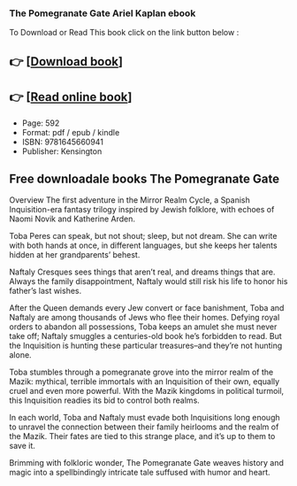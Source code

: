 ### The Pomegranate Gate Ariel Kaplan ebook

To Download or Read This book click on the link button below :

## 👉  [**[Download book](http://get-pdfs.com/download.php?group=book&from=github.com&id=717540&lnk=1063 "Download book")**]

## 👉  [**[Read online book](http://get-pdfs.com/download.php?group=book&from=github.com&id=717540&lnk=1063 "Read online book")**]


* Page: 592
* Format: pdf / epub / kindle
* ISBN: 9781645660941
* Publisher: Kensington



## Free downloadale books The Pomegranate Gate


Overview
The first adventure in the Mirror Realm Cycle, a Spanish Inquisition-era fantasy trilogy inspired by Jewish folklore, with echoes of Naomi Novik and Katherine Arden.
 
 Toba Peres can speak, but not shout; sleep, but not dream. She can write with both hands at once, in different languages, but she keeps her talents hidden at her grandparents’ behest. 
 
 Naftaly Cresques sees things that aren’t real, and dreams things that are. Always the family disappointment, Naftaly would still risk his life to honor his father’s last wishes. 
 
 After the Queen demands every Jew convert or face banishment, Toba and Naftaly are among thousands of Jews who flee their homes. Defying royal orders to abandon all possessions, Toba keeps an amulet she must never take off; Naftaly smuggles a centuries-old book he’s forbidden to read. But the Inquisition is hunting these particular treasures–and they’re not hunting alone.
 
 Toba stumbles through a pomegranate grove into the mirror realm of the Mazik: mythical, terrible immortals with an Inquisition of their own, equally cruel and even more powerful. With the Mazik kingdoms in political turmoil, this Inquisition readies its bid to control both realms.
 
 In each world, Toba and Naftaly must evade both Inquisitions long enough to unravel the connection between their family heirlooms and the realm of the Mazik. Their fates are tied to this strange place, and it’s up to them to save it. 
 
 Brimming with folkloric wonder, The Pomegranate Gate weaves history and magic into a spellbindingly intricate tale suffused with humor and heart.



